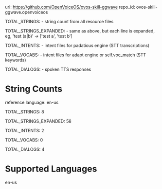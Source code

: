 
url: https://github.com/OpenVoiceOS/ovos-skill-ggwave
repo_id: ovos-skill-ggwave.openvoiceos

TOTAL_STRINGS:  - string count from all resource files

TOTAL_STRINGS_EXPANDED: - same as above, but each line is expanded, eg, 'test (a|b)' -> ['test a', 'test b']

TOTAL_INTENTS: - intent files for padatious engine (STT transcriptions)

TOTAL_VOCABS: - intent files for adapt engine or self.voc_match (STT keywords)

TOTAL_DIALOGS: - spoken TTS responses


# String Counts

reference language: en-us

TOTAL_STRINGS: 8  

TOTAL_STRINGS_EXPANDED: 58  

TOTAL_INTENTS: 2  

TOTAL_VOCABS: 0  

TOTAL_DIALOGS: 4  

# Supported Languages

en-us
